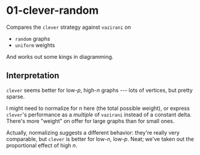 # 01-clever-random

Compares the `clever` strategy against `vazirani` on

+ `random` graphs
+ `uniform` weights

And works out some kings in diagramming.

## Interpretation

`clever` seems better for low-$p$, high-$n$ graphs --- lots of vertices, but pretty sparse.

I might need to normalize for n here (the total possible weight), or express `clever`'s performance as a *multiple* of `vazirani` instead of a constant delta. There's more "weight" on offer for large graphs than for small ones.

Actually, normalizing suggests a different behavior: they're really very comparable, but `clever` is better for low-$n$, low-$p$. Neat; we've taken out the proportional effect of high $n$.